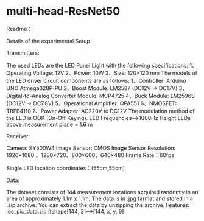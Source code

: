 # multi-head-ResNet50
Readme：

Details of the experimental Setup

Transmitters:

The used LEDs are the LED Panel Light with the following specifications:
1、Operating Voltage: 12V
2、Power: 10W
3、Size: 120×120 mm
The models of the LED driver circuit components are as follows:
1、Controller: Arduino UNO Atmega328P-PU
2、Boost Module: LM2587 (DC12V -> DC17V)
3、Digital-to-Analog Converter Module: MCP4725
4、Buck Module: LM2596S (DC12V -> DC7.8V)
5、Operational Amplifier: OPA551
6、NMOSFET: TRFB4110
7、Power Adapter: AC220V to DC12V
The modulation method of the LED is OOK (On-Off Keying).
LED Frequencies-->1000Hz
Height LEDs above measurement plane = 1.6 m

Receiver:

Camera: SY500W4
Image Sensor: CMOS Image Sensor
Resolution: 1920×1080 、1280×720、800×600、640×480
Frame Rate：60fps

Single LED location coordinates：(55cm,55cm)

Data:

The dataset consists of 144 measurement locations acquired randomly in an area of approximately 1.1m x 1.1m.
The data is in .jpg farmat  and stored in a .zip archive.  You can extract the data by unzipping the archive.
Features:
loc_pic_data.zip #shape[144, 3]-->[144, x, y, θ]
